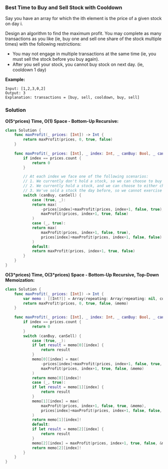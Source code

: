 
### Best Time to Buy and Sell Stock with Cooldown

Say you have an array for which the ith element is the price of a given stock on day i.

Design an algorithm to find the maximum profit. You may complete as many transactions as you like (ie, buy one and sell one share of the stock multiple times) with the following restrictions:

* You may not engage in multiple transactions at the same time (ie, you must sell the stock before you buy again).
* After you sell your stock, you cannot buy stock on next day. (ie, cooldown 1 day)

__Example:__
```
Input: [1,2,3,0,2]
Output: 3 
Explanation: transactions = [buy, sell, cooldown, buy, sell]
```

### Solution
__O(5^prices) Time, O(1) Space - Bottom-Up Recursive:__
```Swift
class Solution {
    func maxProfit(_ prices: [Int]) -> Int {
        return maxProfit(prices, 0, true, false)
    }
    
    func maxProfit(_ prices: [Int], _ index: Int, _ canBuy: Bool, _ canSell: Bool) -> Int {
        if index == prices.count {
            return 0
        }

        // At each index we face one of the following scenarios:
        // 1. We currently don't hold a stock, so we can choose to buy at the current price or not
        // 2. We currently hold a stock, and we can choose to either choose to sell at the current price or not
        // 3. We've sold a stock the day before, so we cannot exercise a buy option on the current day
        switch (canBuy, canSell) {
            case (true, _):
            return max(
                -prices[index]+maxProfit(prices, index+1, false, true),
                maxProfit(prices, index+1, true, false)
            )
            case (_, true):
            return max(
                maxProfit(prices, index+1, false, true),
                prices[index]+maxProfit(prices, index+1, false, false)
            )
            default:
            return maxProfit(prices, index+1, true, false)
        }
    }
}
```
__O(3\*prices) Time, O(3\*prices) Space - Bottom-Up Recursive, Top-Down Memoization:__
```Swift
class Solution {
    func maxProfit(_ prices: [Int]) -> Int {
        var memo : [[Int?]] = Array(repeating: Array(repeating: nil, count: prices.count), count: 3)
        return maxProfit(prices, 0, true, false, &memo)
    }
    
    func maxProfit(_ prices: [Int], _ index: Int, _ canBuy: Bool, _ canSell: Bool, _ memo: inout [[Int?]]) -> Int {
        if index == prices.count {
            return 0
        }
        switch (canBuy, canSell) {
            case (true, _):
            if let result = memo[0][index] {
                return result
            }
            memo[0][index] = max(
                -prices[index]+maxProfit(prices, index+1, false, true, &memo),
                maxProfit(prices, index+1, true, false, &memo)
            )
            return memo[0][index]!
            case (_, true):
            if let result = memo[1][index] {
                return result
            }
            memo[1][index] = max(
                maxProfit(prices, index+1, false, true, &memo),
                prices[index]+maxProfit(prices, index+1, false, false, &memo)
            )
            return memo[1][index]!
            default:
            if let result = memo[2][index] {
                return result
            }
            memo[2][index] = maxProfit(prices, index+1, true, false, &memo)
            return memo[2][index]!
        }
    }
}
```